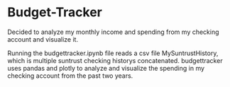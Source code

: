 # Budget-Tracker
Decided to analyze my monthly income and spending from my checking account and visualize it.

Running the budgettracker.ipynb file reads a csv file MySuntrustHistory, which is multiple suntrust checking historys concatenated. budgettracker uses pandas and plotly to analyze and visualize the spending in my checking account from the past two years.
